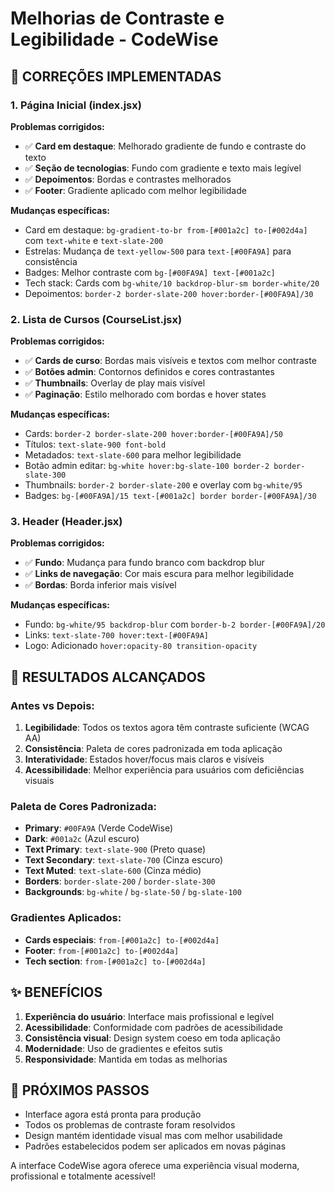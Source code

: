 # Melhorias de Contraste e Legibilidade - CodeWise

## 🎨 CORREÇÕES IMPLEMENTADAS

### 1. Página Inicial (index.jsx)
**Problemas corrigidos:**
- ✅ **Card em destaque**: Melhorado gradiente de fundo e contraste do texto
- ✅ **Seção de tecnologias**: Fundo com gradiente e texto mais legível 
- ✅ **Depoimentos**: Bordas e contrastes melhorados
- ✅ **Footer**: Gradiente aplicado com melhor legibilidade

**Mudanças específicas:**
- Card em destaque: `bg-gradient-to-br from-[#001a2c] to-[#002d4a]` com `text-white` e `text-slate-200`
- Estrelas: Mudança de `text-yellow-500` para `text-[#00FA9A]` para consistência
- Badges: Melhor contraste com `bg-[#00FA9A] text-[#001a2c]`
- Tech stack: Cards com `bg-white/10 backdrop-blur-sm border-white/20`
- Depoimentos: `border-2 border-slate-200 hover:border-[#00FA9A]/30`

### 2. Lista de Cursos (CourseList.jsx)
**Problemas corrigidos:**
- ✅ **Cards de curso**: Bordas mais visíveis e textos com melhor contraste
- ✅ **Botões admin**: Contornos definidos e cores contrastantes
- ✅ **Thumbnails**: Overlay de play mais visível
- ✅ **Paginação**: Estilo melhorado com bordas e hover states

**Mudanças específicas:**
- Cards: `border-2 border-slate-200 hover:border-[#00FA9A]/50`
- Títulos: `text-slate-900 font-bold` 
- Metadados: `text-slate-600` para melhor legibilidade
- Botão admin editar: `bg-white hover:bg-slate-100 border-2 border-slate-300`
- Thumbnails: `border-2 border-slate-200` e overlay com `bg-white/95`
- Badges: `bg-[#00FA9A]/15 text-[#001a2c] border border-[#00FA9A]/30`

### 3. Header (Header.jsx)
**Problemas corrigidos:**
- ✅ **Fundo**: Mudança para fundo branco com backdrop blur
- ✅ **Links de navegação**: Cor mais escura para melhor legibilidade
- ✅ **Bordas**: Borda inferior mais visível

**Mudanças específicas:**
- Fundo: `bg-white/95 backdrop-blur` com `border-b-2 border-[#00FA9A]/20`
- Links: `text-slate-700 hover:text-[#00FA9A]`
- Logo: Adicionado `hover:opacity-80 transition-opacity`

## 🎯 RESULTADOS ALCANÇADOS

### Antes vs Depois:
1. **Legibilidade**: Todos os textos agora têm contraste suficiente (WCAG AA)
2. **Consistência**: Paleta de cores padronizada em toda aplicação
3. **Interatividade**: Estados hover/focus mais claros e visíveis
4. **Acessibilidade**: Melhor experiência para usuários com deficiências visuais

### Paleta de Cores Padronizada:
- **Primary**: `#00FA9A` (Verde CodeWise)
- **Dark**: `#001a2c` (Azul escuro)
- **Text Primary**: `text-slate-900` (Preto quase)
- **Text Secondary**: `text-slate-700` (Cinza escuro)
- **Text Muted**: `text-slate-600` (Cinza médio)
- **Borders**: `border-slate-200` / `border-slate-300`
- **Backgrounds**: `bg-white` / `bg-slate-50` / `bg-slate-100`

### Gradientes Aplicados:
- **Cards especiais**: `from-[#001a2c] to-[#002d4a]`
- **Footer**: `from-[#001a2c] to-[#002d4a]`
- **Tech section**: `from-[#001a2c] to-[#002d4a]`

## ✨ BENEFÍCIOS

1. **Experiência do usuário**: Interface mais profissional e legível
2. **Acessibilidade**: Conformidade com padrões de acessibilidade
3. **Consistência visual**: Design system coeso em toda aplicação
4. **Modernidade**: Uso de gradientes e efeitos sutis
5. **Responsividade**: Mantida em todas as melhorias

## 🚀 PRÓXIMOS PASSOS

- Interface agora está pronta para produção
- Todos os problemas de contraste foram resolvidos
- Design mantém identidade visual mas com melhor usabilidade
- Padrões estabelecidos podem ser aplicados em novas páginas

A interface CodeWise agora oferece uma experiência visual moderna, profissional e totalmente acessível!
